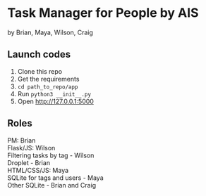 # Task Manager for People by AIS
by Brian, Maya, Wilson, Craig



## Launch codes
1. Clone this repo
1. Get the requirements
1. `cd path_to_repo/app`
1. Run `python3 __init__.py`
1. Open http://127.0.0.1:5000


## Roles
PM: Brian  
Flask/JS: Wilson  
Filtering tasks by tag - Wilson  
Droplet - Brian  
HTML/CSS/JS: Maya  
SQLite for tags and users - Maya  
Other SQLite - Brian and Craig  